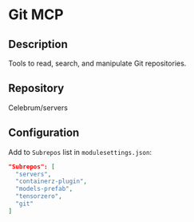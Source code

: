 # Git MCP

## Description

Tools to read, search, and manipulate Git repositories.

## Repository

Celebrum/servers

## Configuration

Add to `Subrepos` list in `modulesettings.json`:

```json
"Subrepos": [
  "servers",
  "containerz-plugin",
  "models-prefab",
  "tensorzero",
  "git"
]
```
